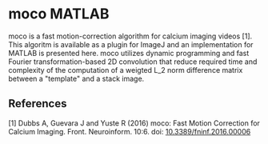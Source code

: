 # moco MATLAB

moco is a fast motion-correction algorithm for calcium imaging videos [1]. This algoritm is available as a plugin for ImageJ and an implementation for MATLAB is presented here. moco utilizes dynamic programming and fast Fourier transformation-based 2D convolution that reduce required time and complexity of the computation of a weigted L_2 norm difference matrix between a "template" and a stack image.

## References

[1] Dubbs A, Guevara J and Yuste R (2016) moco: Fast Motion Correction for Calcium Imaging. Front. Neuroinform. 10:6. doi: [10.3389/fninf.2016.00006](https://doi.org/10.3389/fninf.2016.00006)

